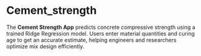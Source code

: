 # Cement_strength
The **Cement Strength App** predicts concrete compressive strength using a trained Ridge Regression model. Users enter material quantities and curing age to get an accurate estimate, helping engineers and researchers optimize mix design efficiently.
